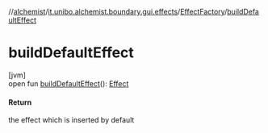 //[alchemist](../../../index.md)/[it.unibo.alchemist.boundary.gui.effects](../index.md)/[EffectFactory](index.md)/[buildDefaultEffect](build-default-effect.md)

# buildDefaultEffect

[jvm]\
open fun [buildDefaultEffect](build-default-effect.md)(): [Effect](../-effect/index.md)

#### Return

the effect which is inserted by default
